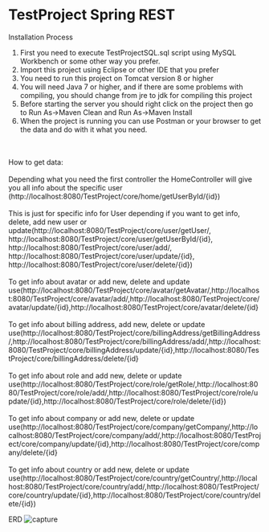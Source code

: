 # TestProject Spring REST
Installation Process
1.	First you need to execute TestProjectSQL.sql script using MySQL Workbench or some other way you prefer.
2.	Import this project using Eclipse or other IDE that you prefer
3.	You need to run this project on Tomcat version 8 or higher
4.  You will need Java 7 or higher, and if there are some problems with compiling, you should change from jre to jdk for compiling this project
5.  Before starting the server you should right click on the project then go to Run As->Maven Clean and Run As->Maven Install 
6.	When the project is running you can use Postman or your browser to get the data and do with it what you need.<br/>
<br/>
<br/>
How to get data:
<br/>
<br/>
Depending what you need the first controller the HomeController will give you all info about the specific user (http://localhost:8080/TestProject/core/home/getUserById/{id})
<br/>
<br/>
This is just for specific info for User depending if you want to get info, delete, add new user or update(http://localhost:8080/TestProject/core/user/getUser/, http://localhost:8080/TestProject/core/user/getUserById/{id}, http://localhost:8080/TestProject/core/user/add/, http://localhost:8080/TestProject/core/user/update/{id}, http://localhost:8080/TestProject/core/user/delete/{id})
<br/>
<br/>
To get info about avatar or add new, delete and update use(http://localhost:8080/TestProject/core/avatar/getAvatar/,http://localhost:8080/TestProject/core/avatar/add/,http://localhost:8080/TestProject/core/avatar/update/{id},http://localhost:8080/TestProject/core/avatar/delete/{id}
<br/>
<br/>
To get info about billing address, add new, delete or update use(http://localhost:8080/TestProject/core/billingAddress/getBillingAddress/,http://localhost:8080/TestProject/core/billingAddress/add/,http://localhost:8080/TestProject/core/billingAddress/update/{id},http://localhost:8080/TestProject/core/billingAddress/delete/{id}
<br/>
<br/>
To get info about role and add new, delete or update use(http://localhost:8080/TestProject/core/role/getRole/,http://localhost:8080/TestProject/core/role/add/,http://localhost:8080/TestProject/core/role/update/{id},http://localhost:8080/TestProject/core/role/delete/{id})
<br/>
<br/>
To get info about company or add new, delete or update use(http://localhost:8080/TestProject/core/company/getCompany/,http://localhost:8080/TestProject/core/company/add/,http://localhost:8080/TestProject/core/company/update/{id},http://localhost:8080/TestProject/core/company/delete/{id}
<br/>
<br/>
To get info about country or add new, delete or update use(http://localhost:8080/TestProject/core/country/getCountry/,http://localhost:8080/TestProject/core/country/add/,http://localhost:8080/TestProject/core/country/update/{id},http://localhost:8080/TestProject/core/country/delete/{id})

ERD
![capture](https://cloud.githubusercontent.com/assets/25598930/26736933/5afdc8cc-47c8-11e7-8eb9-1956f44c120e.JPG)

